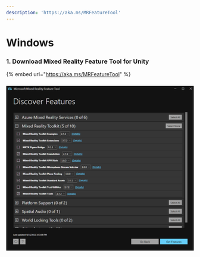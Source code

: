 ```yaml
---
description: 'https://aka.ms/MRFeatureTool'
---
```


# Windows

### 1. Download Mixed Reality Feature Tool for Unity

{% embed url="https://aka.ms/MRFeatureTool" %}

###  

![](../../../.gitbook/assets/mrtkfeature.png)









